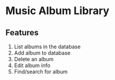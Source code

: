 # Music Album Library

## Features

1. List albums in the database
2. Add album to database
3. Delete an album
4. Edit album info
5. Find/search for album
